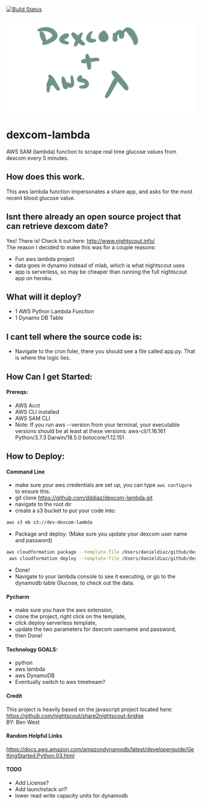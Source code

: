 [![Build Status](https://travis-ci.org/dddiaz/dexcom-lambda.svg?branch=master)](https://travis-ci.org/dddiaz/dexcom-lambda)  

![Screenshot](logo.png)

# dexcom-lambda
AWS SAM (lambda) function to scrape real time glucose values from dexcom every 5 minutes.

## How does this work.
This aws lambda function impersonates a share app, and asks for the most recent blood glucose value.

## Isnt there already an open source project that can retrieve dexcom date?
Yes! There is! Check it out here: http://www.nightscout.info/  
The reason I decided to make this was for a couple reasons:
- Fun aws lambda project
- data goes in dynamo instead of mlab, which is what nightscout uses
- app is serverless, so may be cheaper than running the full nightscout app on heroku.

## What will it deploy?
- 1 AWS Python Lambda Function
- 1 Dynamo DB Table

## I cant tell where the source code is:
- Navigate to the cron foler, there you should see a file called app.py. That is where the logic lies.

## How Can I get Started:

#### Prereqs:
- AWS Acct
- AWS CLI installed
- AWS SAM CLI
- Note: If you run aws --version from your terminal, your executable versions should be at least at these versions: aws-cli/1.16.161 Python/3.7.3 Darwin/18.5.0 botocore/1.12.151

## How to Deploy:
#### Command Line
- make sure your aws credentials are set up, you can type ```aws configure``` to ensure this.
- git clone https://github.com/dddiaz/dexcom-lambda.git
- navigate to the root dir
- create a s3 bucket to put your code into:
```bash
aws s3 mb s3://dev-dexcom-lambda
```
- Package and deploy: (Make sure you update your dexcom user name and password)
```bash
aws cloudformation package --template-file /Users/danieldiaz/github/dexcom-lambda/.aws-sam/build/template.yaml --s3-bucket dev-dexcom-lambda --output-template-file packaged.yaml
 aws cloudformation deploy --template-file /Users/danieldiaz/github/dexcom-lambda/packaged.yaml --stack-name dev-dexcom-lambda --parameter-overrides DEXCOM_ACCOUNT_NAME=<YOUR-DEXCOM-USERNAME-HERE> DEXCOM_PASSWORD=<YOUR-DEXCOM-PASSWORD-HERE>
```
- Done!
- Navigate to your lambda console to see it executing, or go to the dynamodb table Glucose, to check out the data.

#### Pycharm 
- make sure you have the aws extension, 
- clone the project, right click on the template, 
- click deploy serverless template, 
- update the two parameters for dexcom username and password, 
- then Done!

#### Technology GOALS:
- python
- aws lambda
- aws DynamoDB
- Eventually switch to aws timetream?

#### Credit
This project is heavily based on the javascript project located here:
https://github.com/nightscout/share2nightscout-bridge  
BY: Ben West

#### Random Helpful Links
https://docs.aws.amazon.com/amazondynamodb/latest/developerguide/GettingStarted.Python.03.html


#### TODO
- Add License?
- Add launchstack url?
- lower read write capacity units for dynamodb
